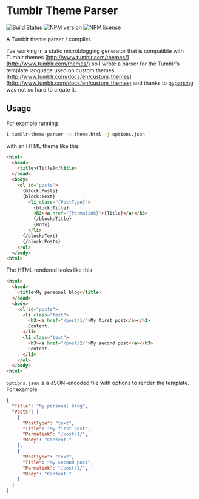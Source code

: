 # Tumblr Theme Parser
[![Build Status](http://img.shields.io/travis/slang800/tumblr-theme-parser.svg?style=flat-square)](https://travis-ci.org/slang800/tumblr-theme-parser) [![NPM version](http://img.shields.io/npm/v/tumblr-theme-parser.svg?style=flat-square)](https://www.npmjs.org/package/tumblr-theme-parser) [![NPM license](http://img.shields.io/npm/l/tumblr-theme-parser.svg?style=flat-square)](https://www.npmjs.org/package/tumblr-theme-parser)

A Tumblr theme parser / compiler.

I've working in a static microblogging generator that is compatible with Tumblr themes [http://www.tumblr.com/themes/](http://www.tumblr.com/themes/) so I wrote a parser for the Tumblr's template language used on custom themes [http://www.tumblr.com/docs/en/custom_themes](http://www.tumblr.com/docs/en/custom_themes) and thanks to [pyparsing](http://pyparsing.wikispaces.com/) was not so hard to create it.

## Usage
For example running

```bash
$ tumblr-theme-parser -t theme.html -j options.json
```

with an HTML theme like this

```html
<html>
  <head>
    <title>{Title}</title>
  </head>
  <body>
    <ol id="posts">
      {block:Posts}
      {block:Text}
        <li class="{PostType}">
          {block:Title}
          <h3><a href="{Permalink}">{Title}</a></h3>
          {/block:Title}
          {Body}
        </li>
      {/block:Text}
      {/block:Posts}
    </ol>
  </body>
<html>
```

The HTML rendered looks like this

```html
<html>
  <head>
    <title>My personal blog</title>
  </head>
  <body>
    <ol id="posts">
      <li class="text">
        <h3><a href="/post/1/">My first post</a></h3>
        Content.
      </li>
      <li class="text">
        <h3><a href="/post/2/">My second post</a></h3>
        Content.
      </li>
    </ol>
  </body>
<html>
```

`options.json` is a JSON-encoded file with options to render the template. For example

```json
{
  "Title": "My personal blog",
  "Posts": [
    {
      "PostType": "text",
      "Title": "My first post",
      "Permalink": "/post/1/",
      "Body": "Content."
    },
    {
      "PostType": "text",
      "Title": "My second post",
      "Permalink": "/post/2/",
      "Body": "Content."
    }
  ]
}
```
